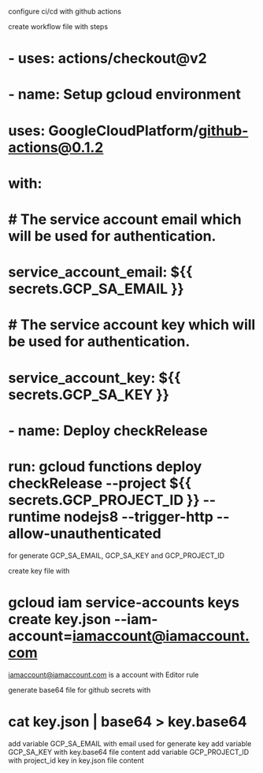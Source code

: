 configure ci/cd with github actions

create workflow file with steps

# - uses: actions/checkout@v2

#

# - name: Setup gcloud environment

# uses: GoogleCloudPlatform/github-actions@0.1.2

# with:

# # The service account email which will be used for authentication.

# service_account_email: \${{ secrets.GCP_SA_EMAIL }}

# # The service account key which will be used for authentication.

# service_account_key: \${{ secrets.GCP_SA_KEY }}

#

# - name: Deploy checkRelease

# run: gcloud functions deploy checkRelease --project \${{ secrets.GCP_PROJECT_ID }} --runtime nodejs8 --trigger-http --allow-unauthenticated

for generate GCP_SA_EMAIL, GCP_SA_KEY and GCP_PROJECT_ID

create key file with

# gcloud iam service-accounts keys create key.json --iam-account=iamaccount@iamaccount.com

iamaccount@iamaccount.com is a account with Editor rule

generate base64 file for github secrets with

# cat key.json | base64 > key.base64

add variable GCP_SA_EMAIL with email used for generate key
add variable GCP_SA_KEY with key.base64 file content
add variable GCP_PROJECT_ID with project_id key in key.json file content

